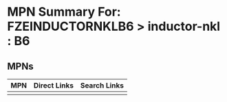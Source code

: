 



# MPN Summary For: FZEINDUCTORNKLB6 > inductor-nkl : B6

## MPNs
  

|MPN|Direct Links|Search Links|
| :--- | :--- | :--- |
||||
